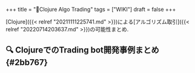 +++
title = "📝Clojure Algo Trading"
tags = ["WIKI"]
draft = false
+++

[Clojure]({{< relref "20211111225741.md" >}})による[アルゴリズム取引]({{< relref "20220714203637.md" >}})の可能性まとめ.


## <span class="org-todo todo _">🔍</span> ClojureでのTrading bot開発事例まとめ {#2bb767}

